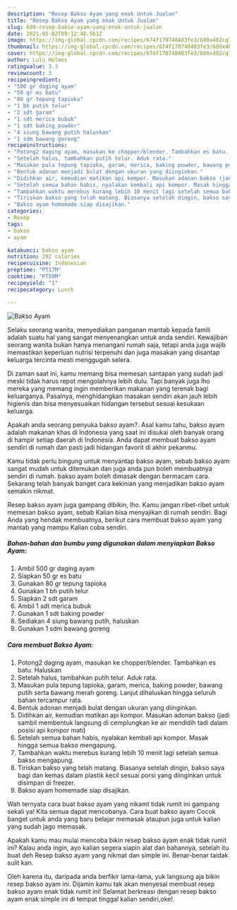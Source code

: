 ```yaml
---
description: "Resep Bakso Ayam yang enak Untuk Jualan"
title: "Resep Bakso Ayam yang enak Untuk Jualan"
slug: 699-resep-bakso-ayam-yang-enak-untuk-jualan
date: 2021-05-02T09:12:48.561Z
image: https://img-global.cpcdn.com/recipes/674f170748483fe3/680x482cq70/bakso-ayam-foto-resep-utama.jpg
thumbnail: https://img-global.cpcdn.com/recipes/674f170748483fe3/680x482cq70/bakso-ayam-foto-resep-utama.jpg
cover: https://img-global.cpcdn.com/recipes/674f170748483fe3/680x482cq70/bakso-ayam-foto-resep-utama.jpg
author: Lulu Holmes
ratingvalue: 3.3
reviewcount: 3
recipeingredient:
- "500 gr daging ayam"
- "50 gr es batu"
- "80 gr tepung tapioka"
- "1 bh putih telur"
- "2 sdt garam"
- "1 sdt merica bubuk"
- "1 sdt baking powder"
- "4 siung bawang putih haluskan"
- "1 sdm bawang goreng"
recipeinstructions:
- "Potong2 daging ayam, masukan ke chopper/blender. Tambahkan es batu. Haluskan"
- "Setelah halus, tambahkan putih telur. Aduk rata."
- "Masukan pula tepung tapioka, garam, merica, baking powder, bawang putih serta bawang merah goreng. Lanjut dihaluskan hingga seluruh bahan tercampur rata."
- "Bentuk adonan menjadi bulat dengan ukuran yang diinginkan."
- "Didihkan air, kemudian matikan api kompor. Masukan adonan bakso (jadi sambil membentuk langsung di cemplungkan ke air mendidih tadi dalam posisi api kompor mati)"
- "Setelah semua bahan habis, nyalakan kembali api kompor. Masak hingga semua bakso mengapung."
- "Tambahkan waktu merebus kurang lebih 10 menit lagi setelah semua bakso mengapung."
- "Tiriskan bakso yang telah matang. Biasanya setelah dingin, bakso saya bagi dan kemas dalam plastik kecil sesuai porsi yang diinginkan untuk disimpan di freezer."
- "Bakso ayam homemade siap disajikan."
categories:
- Resep
tags:
- bakso
- ayam

katakunci: bakso ayam 
nutrition: 292 calories
recipecuisine: Indonesian
preptime: "PT17M"
cooktime: "PT59M"
recipeyield: "1"
recipecategory: Lunch

---
```



![Bakso Ayam](https://img-global.cpcdn.com/recipes/674f170748483fe3/680x482cq70/bakso-ayam-foto-resep-utama.jpg)

Selaku seorang wanita, menyediakan panganan mantab kepada famili adalah suatu hal yang sangat menyenangkan untuk anda sendiri. Kewajiban seorang  wanita bukan hanya menangani rumah saja, tetapi anda juga wajib memastikan keperluan nutrisi terpenuhi dan juga masakan yang disantap keluarga tercinta mesti menggugah selera.

Di zaman  saat ini, kamu memang bisa memesan santapan yang sudah jadi meski tidak harus repot mengolahnya lebih dulu. Tapi banyak juga lho mereka yang memang ingin memberikan makanan yang terenak bagi keluarganya. Pasalnya, menghidangkan masakan sendiri akan jauh lebih higienis dan bisa menyesuaikan hidangan tersebut sesuai kesukaan keluarga. 



Apakah anda seorang penyuka bakso ayam?. Asal kamu tahu, bakso ayam adalah makanan khas di Indonesia yang saat ini disukai oleh banyak orang di hampir setiap daerah di Indonesia. Anda dapat membuat bakso ayam sendiri di rumah dan pasti jadi hidangan favorit di akhir pekanmu.

Kamu tidak perlu bingung untuk menyantap bakso ayam, sebab bakso ayam sangat mudah untuk ditemukan dan juga anda pun boleh membuatnya sendiri di rumah. bakso ayam boleh dimasak dengan bermacam cara. Sekarang telah banyak banget cara kekinian yang menjadikan bakso ayam semakin nikmat.

Resep bakso ayam juga gampang dibikin, lho. Kamu jangan ribet-ribet untuk memesan bakso ayam, sebab Kalian bisa menyajikan di rumah sendiri. Bagi Anda yang hendak membuatnya, berikut cara membuat bakso ayam yang mantab yang mampu Kalian coba sendiri.

<!--inarticleads1-->

##### Bahan-bahan dan bumbu yang digunakan dalam menyiapkan Bakso Ayam:

1. Ambil 500 gr daging ayam
1. Siapkan 50 gr es batu
1. Gunakan 80 gr tepung tapioka
1. Gunakan 1 bh putih telur
1. Siapkan 2 sdt garam
1. Ambil 1 sdt merica bubuk
1. Gunakan 1 sdt baking powder
1. Sediakan 4 siung bawang putih, haluskan
1. Gunakan 1 sdm bawang goreng




<!--inarticleads2-->

##### Cara membuat Bakso Ayam:

1. Potong2 daging ayam, masukan ke chopper/blender. Tambahkan es batu. Haluskan
1. Setelah halus, tambahkan putih telur. Aduk rata.
1. Masukan pula tepung tapioka, garam, merica, baking powder, bawang putih serta bawang merah goreng. Lanjut dihaluskan hingga seluruh bahan tercampur rata.
1. Bentuk adonan menjadi bulat dengan ukuran yang diinginkan.
1. Didihkan air, kemudian matikan api kompor. Masukan adonan bakso (jadi sambil membentuk langsung di cemplungkan ke air mendidih tadi dalam posisi api kompor mati)
1. Setelah semua bahan habis, nyalakan kembali api kompor. Masak hingga semua bakso mengapung.
1. Tambahkan waktu merebus kurang lebih 10 menit lagi setelah semua bakso mengapung.
1. Tiriskan bakso yang telah matang. Biasanya setelah dingin, bakso saya bagi dan kemas dalam plastik kecil sesuai porsi yang diinginkan untuk disimpan di freezer.
1. Bakso ayam homemade siap disajikan.




Wah ternyata cara buat bakso ayam yang nikamt tidak rumit ini gampang sekali ya! Kita semua dapat mencobanya. Cara buat bakso ayam Cocok banget untuk anda yang baru belajar memasak ataupun juga untuk kalian yang sudah jago memasak.

Apakah kamu mau mulai mencoba bikin resep bakso ayam enak tidak rumit ini? Kalau anda ingin, ayo kalian segera siapin alat dan bahannya, setelah itu buat deh Resep bakso ayam yang nikmat dan simple ini. Benar-benar taidak sulit kan. 

Oleh karena itu, daripada anda berfikir lama-lama, yuk langsung aja bikin resep bakso ayam ini. Dijamin kamu tak akan menyesal membuat resep bakso ayam enak tidak rumit ini! Selamat berkreasi dengan resep bakso ayam enak simple ini di tempat tinggal kalian sendiri,oke!.

